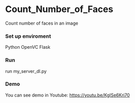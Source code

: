 # Count_Number_of_Faces
Count number of faces in an image

### Set up enviroment
Python
OpenVC
Flask
### Run 
run my_server_dl.py 
### Demo
You can see demo in Youtube: https://youtu.be/KgISe6Kri70
